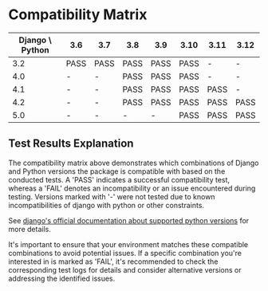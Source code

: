 # Compatibility Matrix

| Django \ Python | 3.6 | 3.7 | 3.8 | 3.9 | 3.10 | 3.11 | 3.12 |
|------------------|-----|-----|-----|-----|------|------|------|
| 3.2 | PASS | PASS | PASS | PASS | PASS | - | - |
| 4.0 | - | - | PASS | PASS | PASS | - | - |
| 4.1 | - | - | PASS | PASS | PASS | PASS | - |
| 4.2 | - | - | PASS | PASS | PASS | PASS | PASS |
| 5.0 | - | - | - | - | PASS | PASS | PASS |

## Test Results Explanation

The compatibility matrix above demonstrates which combinations of Django and Python versions the package is compatible with based on the conducted tests. A 'PASS' indicates a successful compatibility test, whereas a 'FAIL' denotes an incompatibility or an issue encountered during testing. Versions marked with '-' were not tested due to known incompatibilities of django with python or other constraints.

See [django's official documentation about supported python versions](https://docs.djangoproject.com/en/5.0/faq/install/#what-python-version-can-i-use-with-django) for more details.

It's important to ensure that your environment matches these compatible combinations to avoid potential issues. If a specific combination you're interested in is marked as 'FAIL', it's recommended to check the corresponding test logs for details and consider alternative versions or addressing the identified issues.
